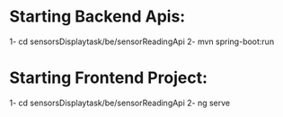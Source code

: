 Starting Backend Apis:
===========================
1- cd sensorsDisplaytask/be/sensorReadingApi 
2- mvn spring-boot:run


Starting Frontend Project:
===========================
1- cd sensorsDisplaytask/be/sensorReadingApi 
2- ng serve
